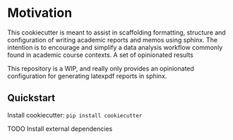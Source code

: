 # Motivation

This cookiecutter is meant to assist in scaffolding formatting, structure and configuration of writing academic reports and memos using sphinx.  The intention is to encourage and simplify a data analysis workflow commonly found in academic course contexts.  A set of opinionated results 

This repository is a WIP, and really only provides an opinionated configuration for generating latexpdf reports in sphinx.

## Quickstart

Install cookiecutter: `pip install cookiecutter`

TODO Install external dependencies